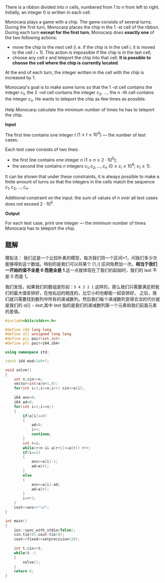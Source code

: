 There is a ribbon divided into $n$ cells, numbered from $1$ to $n$ from left to right. Initially, an integer $0$ is written in each cell.

Monocarp plays a game with a chip. The game consists of several turns. During the first turn, Monocarp places the chip in the $1$ \-st cell of the ribbon. During each turn **except for the first turn**, Monocarp does **exactly one** of the two following actions:

-   move the chip to the next cell (i. e. if the chip is in the cell $i$, it is moved to the cell $i+1$). This action is impossible if the chip is in the last cell;
-   choose any cell $x$ and teleport the chip into that cell. **It is possible to choose the cell where the chip is currently located**.

At the end of each turn, the integer written in the cell with the chip is increased by $1$.

Monocarp's goal is to make some turns so that the $1$ \-st cell contains the integer $c_1$, the $2$ \-nd cell contains the integer $c_2$, ..., the $n$ \-th cell contains the integer $c_n$. He wants to teleport the chip as few times as possible.

Help Monocarp calculate the minimum number of times he has to teleport the chip.

**Input**

The first line contains one integer $t$ ($1 \le t \le 10^4$) — the number of test cases.

Each test case consists of two lines:

-   the first line contains one integer $n$ ($1 \le n \le 2 \cdot 10^5$);
-   the second line contains $n$ integers $c_1, c_2, \dots, c_n$ ($0 \le c_i \le 10^9$; $c_1 \ge 1$).

It can be shown that under these constraints, it is always possible to make a finite amount of turns so that the integers in the cells match the sequence $c_1, c_2, \dots, c_n$.

Additional constraint on the input: the sum of values of $n$ over all test cases does not exceed $2 \cdot 10^5$.

**Output**

For each test case, print one integer — the minimum number of times Monocarp has to teleport the chip.

## 题解
模拟法：
我们这是一个比较朴素的模型，每次我们将一个区间+1，问我们多少次能够得到这个数组。特别的是我们可以将某个 $[1,i]$ 区间免费加一次。**相当于我们一开始的值不全是 0 而是全是 1**.这一点就体现在了我们的起始时，我们的 last 不是 0 而是 1。

我们发现，如果我们的数组是形如：`5 4 3 2 1` 这样的，那么我们只需要满足把我们的最大值安排好，在他右边的相连的，比它小的也都能一起安排好。
之后，我们就只需要找到数列中所有的递减数列。然后我们每个递减数列变得合法的代价就是我们的 $a[i]-last$,其中 $last$ 指的是我们的递减数列第一个元素和我们前面元素的差值。


```cpp
#include<bits/stdc++.h>

#define i64 long long
#define ull unsigned long long
#define pii pair<int,int>
#define pll pair<i64,i64>

using namespace std;

const i64 mod=1e9+7;

void solve()
{
    int n;cin>>n;
    vector<int>a(n+1,0);
    for(int i=1;i<=n;i++) cin>>a[i];
    
    i64 ans=0;
    i64 ad=0;
    for(int i=1;i<=n;)
    {
        if(a[i]==0)
        {
            ad=0;
            i++;
            continue;
        }
        int r=i;
        while(r<n && a[r+1]<=a[r]) r++;
        if(i==1)
        {
            ans+=a[i]-1;
            ad=a[r];
        }
        else
        {
            ans+=a[i]-ad;
            ad=a[r];
        }
        i=r+1;
    }
    cout<<ans<<"\n";
}

int main()
{
	ios::sync_with_stdio(false);
    cin.tie(0),cout.tie(0);
    cout<<fixed<<setprecision(20);
    
    int t;cin>>t;
    while(t--)
    {
        solve();
    }
    return 0;    
}
```
